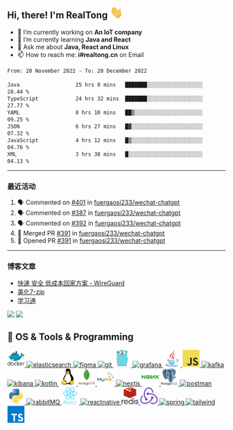 ## Hi, there! I'm RealTong <img src="https://raw.githubusercontent.com/realtong/realtong/main/wave.gif" width="30px">



- 🔭 I’m currently working on **An IoT company**
- 🌱 I’m currently learning **Java and React**
- 💬 Ask me about **Java, React and Linux**
- 📫 How to reach me: **i#realtong.cn** on Email

<!--START_SECTION:waka-->

```text
From: 20 November 2022 - To: 20 December 2022

Java                  25 hrs 8 mins   ███████░░░░░░░░░░░░░░░░░░   28.44 %
TypeScript            24 hrs 32 mins  ███████░░░░░░░░░░░░░░░░░░   27.77 %
YAML                  8 hrs 10 mins   ██▒░░░░░░░░░░░░░░░░░░░░░░   09.25 %
JSON                  6 hrs 27 mins   █▓░░░░░░░░░░░░░░░░░░░░░░░   07.32 %
JavaScript            4 hrs 12 mins   █▒░░░░░░░░░░░░░░░░░░░░░░░   04.76 %
XML                   3 hrs 38 mins   █░░░░░░░░░░░░░░░░░░░░░░░░   04.13 %
```

<!--END_SECTION:waka-->

---
### 最近活动

<!--START_SECTION:activity-->
1. 🗣 Commented on [#401](https://github.com/fuergaosi233/wechat-chatgpt/issues/401) in [fuergaosi233/wechat-chatgpt](https://github.com/fuergaosi233/wechat-chatgpt)
2. 🗣 Commented on [#387](https://github.com/fuergaosi233/wechat-chatgpt/issues/387) in [fuergaosi233/wechat-chatgpt](https://github.com/fuergaosi233/wechat-chatgpt)
3. 🗣 Commented on [#392](https://github.com/fuergaosi233/wechat-chatgpt/issues/392) in [fuergaosi233/wechat-chatgpt](https://github.com/fuergaosi233/wechat-chatgpt)
4. 🎉 Merged PR [#391](https://github.com/fuergaosi233/wechat-chatgpt/pull/391) in [fuergaosi233/wechat-chatgpt](https://github.com/fuergaosi233/wechat-chatgpt)
5. 💪 Opened PR [#391](https://github.com/fuergaosi233/wechat-chatgpt/pull/391) in [fuergaosi233/wechat-chatgpt](https://github.com/fuergaosi233/wechat-chatgpt)
<!--END_SECTION:activity-->

---

### 博客文章

<!-- BLOG-POST-LIST:START -->
- [快速 安全 低成本回家方案 - WireGuard](https://spencerwoo.com/blog/8)
- [美化7-zip](https://spencerwoo.com/blog/3)
- [学习通](https://spencerwoo.com/blog/1)
<!-- BLOG-POST-LIST:END -->

[![](https://github-readme-stats.vercel.app/api/top-langs?username=realtong&show_icons=true&locale=en&layout=compact)](https://github.com/realtong)
[![](https://github-readme-stats.vercel.app/api?username=realtong&show_icons=true&locale=en)](https://github.com/realtong)

## 🍳 OS & Tools & Programming

<p align="left"> <a href="https://www.docker.com/" target="_blank" rel="noreferrer"> <img src="https://raw.githubusercontent.com/devicons/devicon/master/icons/docker/docker-original-wordmark.svg" alt="docker" width="40" height="40"/> </a> <a href="https://www.elastic.co" target="_blank" rel="noreferrer"> <img src="https://www.vectorlogo.zone/logos/elastic/elastic-icon.svg" alt="elasticsearch" width="40" height="40"/> </a> <a href="https://www.figma.com/" target="_blank" rel="noreferrer"> <img src="https://www.vectorlogo.zone/logos/figma/figma-icon.svg" alt="figma" width="40" height="40"/> </a> <a href="https://git-scm.com/" 目标="_blank" rel="noreferrer"> <img src="https://www.vectorlogo.zone/logos/git-scm/git-scm-icon.svg" alt="git" width="40" height ="40"/> </a> <a href="https://golang.org" target="_blank" rel="noreferrer"> <img src="https://raw.githubusercontent.com/devicons/devicon/master/icons/go/go-original.svg" alt="go" width="40" height="40"/> </a> <a href="https://grafana.com" 目标="_blank" rel="noreferrer"> <img src="https://www.vectorlogo.zone/logos/grafana/grafana-icon.svg" alt="grafana" width="40" height="40"/> </a> <a href ="https://www.java.com" target="_blank" rel="noreferrer"> <img src="https://raw.githubusercontent.com/devicons/devicon/master/icons/java/java-original.svg" alt="java" width="40" height="40"/> </a> <a href="https://developer.mozilla.org/en-US/docs/Web/JavaScript" target="_blank" rel="noreferrer"> <img src="https://raw.githubusercontent.com/devicons/devicon/master/icons/javascript/javascript-original.svg" alt="javascript" width=" 40"height="40"/> </a><a href="https://kafka.apache.org/" target="_blank" rel="noreferrer"><img src="https://www.vectorlogo.zone/logos/apache_kafka/apache_kafka-icon.svg" alt="kafka" width="40" height="40"/> </a> <a href="https://www.elastic.co/kibana " target="_blank" rel="noreferrer"> <img src="https://www.vectorlogo.zone/logos/elasticco_kibana/elasticco_kibana-icon.svg" alt="kibana" width="40" height=" 40"/> </a> <a href="https://kotlinlang.org" target="_blank" rel="noreferrer"> <img src="https://www.vectorlogo.zone/logos/kotlinlang/kotlinlang-icon.svg" alt="kotlin" width="40" height="40"/> </a> <a href="https://www.linux.org/ " target="_blank" rel="noreferrer"> <img src="https://raw.githubusercontent.com/devicons/devicon/master/icons/linux/linux-original.svg" alt="linux" width= "40" height="40"/> </a> <a href="https://www.mongodb.com/" target="_blank" rel="noreferrer"> <img src="https://raw.githubusercontent.com/devicons/devicon/master/icons/mongodb/mongodb-original-wordmark.svg" alt="mongodb" width="40" height="40"/> </a> <a href="https://www.mysql.com/" target="_blank" rel="noreferrer"> <img src="https://raw.githubusercontent.com/devicons/devicon/master/icons/mysql/mysql-original-wordmark.svg" alt="mysql" width="40" height="40"/> </a> <a href="https://nextjs.org/" target="_blank" rel ="noreferrer"> <img src="https://cdn.worldvectorlogo.com/logos/nextjs-2.svg" alt="nextjs" width="40" height="40"/> </a> <a href="https://www.nginx.com" target="_blank" rel="noreferrer"> <img src="https://raw.githubusercontent.com/devicons/devicon/master/icons/nginx/nginx-original.svg"alt="nginx" width="40" height="40"/> </a> <a href="https://www.postgresql.org" target="_blank" rel="noreferrer"> <img src ="https://raw.githubusercontent.com/devicons/devicon/master/icons/postgresql/postgresql-original-wordmark.svg" alt="postgresql" width="40" height="40"/> </a > <a href="https://postman.com" target="_blank" rel="noreferrer"> <img src="https://www.vectorlogo.zone/logos/getpostman/getpostman-icon.svg" alt="postman" width="40" height="40"/> </a> <a href="https://www.python.org" target="_blank" rel="noreferrer"> <img src="https://raw.githubusercontent.com/devicons/devicon/master/icons/python/python-original.svg" alt="python" width="40" height="40"/ > </a> <a href="https://www.rabbitmq.com" target="_blank" rel="noreferrer"> <img src="https://www.vectorlogo.zone/logos/rabbitmq/rabbitmq-icon.svg" alt="rabbitMQ" width="40" height="40"/> </a> <a href="https://reactjs.org/" target="_blank" rel="noreferrer "> <img src="https://raw.githubusercontent.com/devicons/devicon/master/icons/react/react-original-wordmark.svg" alt="react" width="40" height="40"/> </a> <a href="https://reactnative.dev/" target="_blank" rel="noreferrer"> <img src="https://reactnative.dev/img/header_logo.svg" alt="reactnative" width="40" height="40"/> </a> <a href="https://redis.io" target="_blank" rel="noreferrer"> <img src ="https://raw.githubusercontent.com/devicons/devicon/master/icons/redis/redis-original-wordmark.svg" alt="redis" width="40" height="40"/> </a > <a href="https://redux.js.org" target="_blank" rel="noreferrer"> <img src="https://raw.githubusercontent.com/devicons/devicon/master/icons/redux/redux-original.svg" alt="redux" width="40" height="40"/> </a> <a href="https://spring.io/" target="_blank" rel="noreferrer"> <img src="https://www.vectorlogo.zone/logos/springio/springio-icon.svg" alt="spring" width="40" height ="40"/> </a> <a href="https://tailwindcss.com/" target="_blank" rel="noreferrer"> <img src="https://www.vectorlogo.zone/logos/tailwindcss/tailwindcss-icon.svg" alt="tailwind" width="40" height="40"/> </a> <a href="https://www.typescriptlang.org/" target="_blank" rel="noreferrer"> <img src="https://raw.githubusercontent.com/devicons/devicon/master/icons/typescript/typescript-original.svg" alt="typescript" width="40" height ="40"/> </a> </p>
